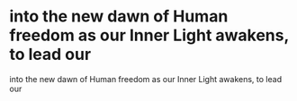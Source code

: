 # into the new dawn of Human freedom as our Inner Light awakens, to lead our

into the new dawn of Human freedom as our Inner Light awakens, to lead our